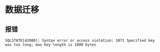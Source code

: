 # 数据迁移

## 报错
```mysql
SQLSTATE[42000]: Syntax error or access violation: 1071 Specified key was too long; max key length is 1000 bytes
```

